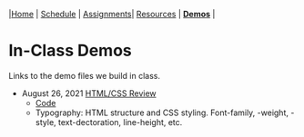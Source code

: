 |[Home](./) | [Schedule](./schedule.md) | [Assignments](./assignments.md)| [Resources](./resources.html) | **[Demos](./demos.md)** |

# In-Class Demos

Links to the demo files we build in class.

- August 26, 2021 [HTML/CSS Review](./demos/08_26_HTMLCSS1/finish.html)
  - [Code](https://github.com/maximusrex/web-project-design/tree/gh-pages/demos/08_26_HTMLCSS1)
  - Typography: HTML structure and CSS styling. Font-family, -weight, -style, text-dectoration, line-height, etc.
